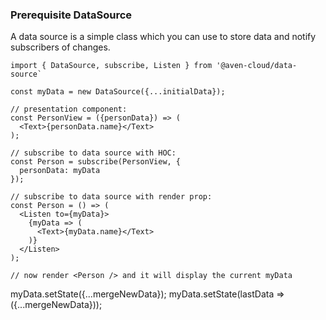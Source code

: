 ### Prerequisite DataSource

A data source is a simple class which you can use to store data and notify subscribers of changes.

```
import { DataSource, subscribe, Listen } from '@aven-cloud/data-source`

const myData = new DataSource({...initialData});

// presentation component:
const PersonView = ({personData}) => (
  <Text>{personData.name}</Text>
);

// subscribe to data source with HOC:
const Person = subscribe(PersonView, {
  personData: myData
});

// subscribe to data source with render prop:
const Person = () => (
  <Listen to={myData}>
    {myData => (
      <Text>{myData.name}</Text>
    )}
  </Listen>
);

// now render <Person /> and it will display the current myData
```

myData.setState({...mergeNewData});
myData.setState(lastData => ({...mergeNewData}));
